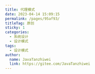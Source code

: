 ```yaml
---
title: 代理模式
date: 2023-04-14 15:09:15
permalink: /pages/95af93/
titleTag: 原创
sticky: 1
categories:
  - 系统设计
  - 设计模式
tags:
  - 设计模式
author: 
  name: JavaTanzhiwei
  link: https://gitee.com/JavaTanzhiwei
---
```


